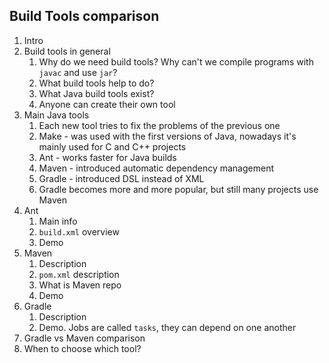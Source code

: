 ## Build Tools comparison

1. Intro
2. Build tools in general
    1. Why do we need build tools? Why can't we compile programs with `javac` and use `jar`?
    2. What build tools help to do?
    3. What Java build tools exist?
    4. Anyone can create their own tool
3. Main Java tools
    1. Each new tool tries to fix the problems of the previous one
    2. Make - was used with the first versions of Java, nowadays it's mainly used for C and C++ projects
    3. Ant - works faster for Java builds
    4. Maven - introduced automatic dependency management
    5. Gradle - introduced DSL instead of XML
    6. Gradle becomes more and more popular, but still many projects use Maven
4. Ant
    1. Main info
    2. `build.xml` overview
    3. Demo
5. Maven
    1. Description
    2. `pom.xml` description
    3. What is Maven repo
    4. Demo
6. Gradle
    1. Description
    2. Demo. Jobs are called `tasks`, they can depend on one another
7. Gradle vs Maven comparison
8. When to choose which tool?